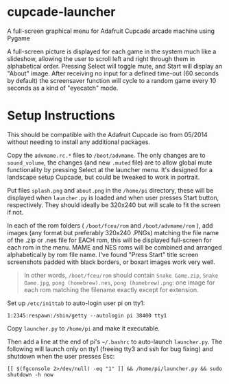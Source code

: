 # cupcade-launcher
A full-screen graphical menu for Adafruit Cupcade arcade machine using Pygame

A full-screen picture is displayed for each game in the system much like a slideshow, allowing the user to scroll left and right through them in alphabetical order. Pressing Select will toggle mute, and Start will display an "About" image. After receiving no input for a defined time-out (60 seconds by default) the screensaver function will cycle to a random game every 10 seconds as a kind of "eyecatch" mode.

# Setup Instructions
This should be compatible with the Adafruit Cupcade iso from 05/2014 without needing to install any additional packages. 

Copy the `advmame.rc.*` files to `/boot/advmame`. The only changes are to `sound_volume`, the changes (and new `.muted` file) are to allow global mute functionality by pressing Select at the launcher menu. It's designed for a landscape setup Cupcade, but could be tweaked to work in portrait. 

Put files `splash.png` and `about.png` in the `/home/pi` directory, these will be displayed when `launcher.py` is loaded and when user presses Start button, respectively. They should ideally be 320x240 but will scale to fit the screen if not. 

In each of the rom folders ( `/boot/fceu/rom` and `/boot/advmame/rom` ), add images (any format but preferably 320x240 .PNGs) matching the file name of the .zip or .nes file for EACH rom, this will be displayed full-screen for each rom in the menu. MAME and NES roms will be combined and arranged alphabetically by rom file name. I've found "Press Start" title screen screenshots padded with black borders, or boxart images work very well. 

> In other words, `/boot/fceu/rom` should contain `Snake Game.zip`, `Snake Game.jpg`, `pong (homebrew).nes`, `pong (homebrew).png`: one image for each rom matching the filename exactly except for extension. 

Set up `/etc/inittab` to auto-login user pi on tty1:

    1:2345:respawn:/sbin/getty --autologin pi 38400 tty1

Copy `launcher.py` to `/home/pi` and make it executable. 

Then add a line at the end of pi's `~/.bashrc` to auto-launch `launcher.py`. The following will launch only on tty1 (freeing tty3 and ssh for bug fixing) and shutdown when the user presses Esc:

    [[ $(fgconsole 2>/dev/null) -eq "1" ]] && /home/pi/launcher.py && sudo shutdown -h now
